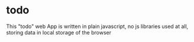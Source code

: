 # todo
This "todo" web App is written in plain javascript, no js libraries used at all, storing data in local storage of the browser
